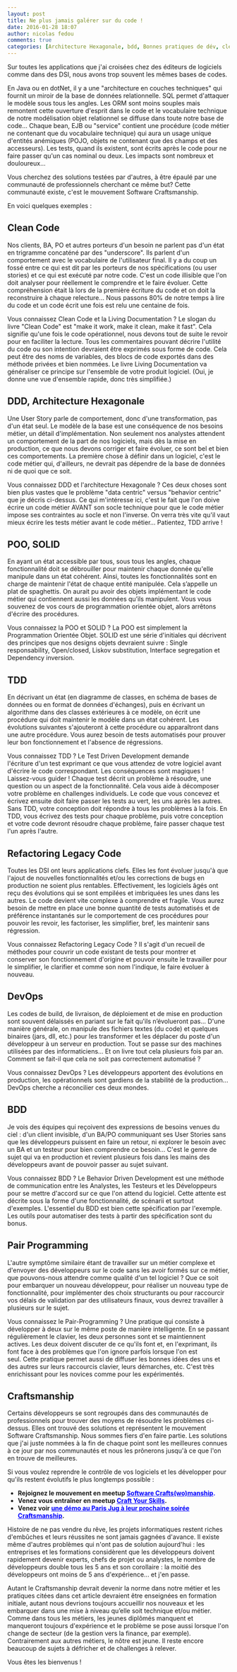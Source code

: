 ```yaml
---
layout: post
title: Ne plus jamais galérer sur du code !
date: 2016-01-28 18:07
author: nicolas fedou
comments: true
categories: [Architecture Hexagonale, bdd, Bonnes pratiques de dév, clean code, craftsmanship, DDD, devops, infrastructure as code, living documentation, Pair Programming, POO, Programmation, Refactoring Legacy Code, SOLID, TDD]
---
```

Sur toutes les applications que j'ai croisées chez des éditeurs de logiciels comme dans des DSI, nous avons trop souvent les mêmes bases de codes.

En Java ou en dotNet, il y a une "architecture en couches techniques" qui fournit un miroir de la base de données relationnelle. SQL permet d'attaquer le modèle sous tous les angles. Les ORM sont moins souples mais remontent cette ouverture d'esprit dans le code et le vocabulaire technique de notre modélisation objet relationnel se diffuse dans toute notre base de code... Chaque bean, EJB ou "service" contient une procédure (code métier ne contenant que du vocabulaire technique) qui aura un usage unique d'entités anémiques (POJO, objets ne contenant que des champs et des accesseurs). Les tests, quand ils existent, sont écrits après le code pour ne faire passer qu'un cas nominal ou deux. Les impacts sont nombreux et douloureux...

Vous cherchez des solutions testées par d'autres, à être épaulé par une communauté de professionnels cherchant ce même but? Cette communauté existe, c'est le mouvement Software Craftsmanship.

En voici quelques exemples :

<h2>Clean Code</h2>

Nos clients, BA, PO et autres porteurs d'un besoin ne parlent pas d'un état en trigramme concaténé par des "underscore". Ils parlent d'un comportement avec le vocabulaire de l'utilisateur final. Il y a du coup un fossé entre ce qui est dit par les porteurs de nos spécifications (ou user stories) et ce qui est exécuté par notre code. C'est un code illisible que l'on doit analyser pour réellement le comprendre et le faire évoluer. Cette compréhension était là lors de la première écriture du code et on doit la reconstruire à chaque relecture... Nous passons 80% de notre temps à lire du code et un code écrit une fois est relu une centaine de fois.

Vous connaissez Clean Code et la Living Documentation ? Le slogan du livre "Clean Code" est "make it work, make it clean, make it fast". Cela signifie qu'une fois le code opérationnel, nous devons tout de suite le revoir pour en faciliter la lecture. Tous les commentaires pouvant décrire l'utilité du code ou son intention devraient être exprimés sous forme de code. Cela peut être des noms de variables, des blocs de code exportés dans des méthode privées et bien nommées. Le livre Living Documentation va généraliser ce principe sur l'ensemble de votre produit logiciel. (Oui, je donne une vue d'ensemble rapide, donc très simplifiée.)

<h2>DDD, Architecture Hexagonale</h2>

Une User Story parle de comportement, donc d'une transformation, pas d'un état seul. Le modèle de la base est une conséquence de nos besoins métier, un détail d'implémentation. Non seulement nos analystes attendent un comportement de la part de nos logiciels, mais dès la mise en production, ce que nous devons corriger et faire évoluer, ce sont bel et bien ces comportements. La première chose à définir dans un logiciel, c'est le code métier qui, d'ailleurs, ne devrait pas dépendre de la base de données ni de quoi que ce soit.

Vous connaissez DDD et l'architecture Hexagonale ? Ces deux choses sont bien plus vastes que le problème "data centric" versus "behavior centric" que je décris ci-dessus. Ce qui m'intéresse ici, c'est le fait que l'on doive écrire un code métier AVANT son socle technique pour que le code métier impose ses contraintes au socle et non l'inverse. On verra très vite qu'il vaut mieux écrire les tests métier avant le code métier... Patientez, TDD arrive !

<h2>POO, SOLID</h2>

En ayant un état accessible par tous, sous tous les angles, chaque fonctionnalité doit se débrouiller pour maintenir chaque donnée qu'elle manipule dans un état cohérent. Ainsi, toutes les fonctionnalités sont en charge de maintenir l'état de chaque entité manipulée. Cela s’appelle un plat de spaghettis. On aurait pu avoir des objets implémentant le code métier qui contiennent aussi les données qu’ils manipulent. Vous vous souvenez de vos cours de programmation orientée objet, alors arrêtons d'écrire des procédures.

Vous connaissez la POO et SOLID ? La POO est simplement la Programmation Orientée Objet. SOLID est une série d'initiales qui décrivent des principes que nos designs objets devraient suivre : Single responsability, Open/closed, Liskov substitution, Interface segregation et Dependency inversion.

<h2>TDD</h2>

En décrivant un état (en diagramme de classes, en schéma de bases de données ou en format de données d'échanges), puis en écrivant un algorithme dans des classes extérieures à ce modèle, on écrit une procédure qui doit maintenir le modèle dans un état cohérent. Les évolutions suivantes s'ajouteront à cette procédure ou apparaîtront dans une autre procédure. Vous aurez besoin de tests automatisés pour prouver leur bon fonctionnement et l'absence de régressions.

Vous connaissez TDD ? Le Test Driven Development demande l'écriture d'un test exprimant ce que vous attendez de votre logiciel avant d'écrire le code correspondant. Les conséquences sont magiques ! Laissez-vous guider ! Chaque test décrit un problème à résoudre, une question ou un aspect de la fonctionnalité. Cela vous aide à décomposer votre problème en challenges individuels. Le code que vous concevez et écrivez ensuite doit faire passer les tests au vert, les uns après les autres. Sans TDD, votre conception doit répondre à tous les problèmes à la fois. En TDD, vous écrivez des tests pour chaque problème, puis votre conception et votre code devront résoudre chaque problème, faire passer chaque test l'un après l'autre.

<h2>Refactoring Legacy Code</h2>

Toutes les DSI ont leurs applications clefs. Elles les font évoluer jusqu'à que l'ajout de nouvelles fonctionnalités et/ou les corrections de bugs en production ne soient plus rentables. Effectivement, les logiciels âgés ont reçu des évolutions qui se sont empilées et imbriquées les unes dans les autres. Le code devient vite complexe à comprendre et fragile. Vous aurez besoin de mettre en place une bonne quantité de tests automatisés et de préférence instantanés sur le comportement de ces procédures pour pouvoir les revoir, les factoriser, les simplifier, bref, les maintenir sans régression.

Vous connaissez Refactoring Legacy Code ? Il s'agit d'un recueil de méthodes pour couvrir un code existant de tests pour montrer et conserver son fonctionnement d'origine et pouvoir ensuite le travailler pour le simplifier, le clarifier et comme son nom l'indique, le faire évoluer à nouveau.

<h2>DevOps</h2>

Les codes de build, de livraison, de déploiement et de mise en production sont souvent délaissés en pariant sur le fait qu'ils n’évolueront pas... D'une manière générale, on manipule des fichiers textes (du code) et quelques binaires (jars, dll, etc.) pour les transformer et les déplacer du poste d'un développeur à un serveur en production. Tout se passe sur des machines utilisées par des informaticiens... Et on livre tout cela plusieurs fois par an. Comment se fait-il que cela ne soit pas correctement automatisé ?

Vous connaissez DevOps ? Les développeurs apportent des évolutions en production, les opérationnels sont gardiens de la stabilité de la production... DevOps cherche a réconcilier ces deux mondes.

<h2>BDD</h2>

Je vois des équipes qui reçoivent des expressions de besoins venues du ciel : d'un client invisible, d'un BA/PO communiquant ses User Stories sans que les développeurs puissent en faire un retour, ni explorer le besoin avec un BA et un testeur pour bien comprendre ce besoin... C'est le genre de sujet qui va en production et revient plusieurs fois dans les mains des développeurs avant de pouvoir passer au sujet suivant.

Vous connaissez BDD ? Le Behavior Driven Development est une méthode de communication entre les Analystes, les Testeurs et les Développeurs pour se mettre d'accord sur ce que l'on attend du logiciel. Cette attente est décrite sous la forme d'une fonctionnalité, de scénarii et surtout d'exemples. L'essentiel du BDD est bien cette spécification par l'exemple. Les outils pour automatiser des tests à partir des spécification sont du bonus.

<h2>Pair Programming</h2>

L'autre symptôme similaire étant de travailler sur un métier complexe et d'envoyer des développeurs sur le code sans les avoir formés sur ce métier, que pouvons-nous attendre comme qualité d'un tel logiciel ? Que ce soit pour embarquer un nouveau développeur, pour réaliser un nouveau type de fonctionnalité, pour implémenter des choix structurants ou pour raccourcir vos délais de validation par des utilisateurs finaux, vous devrez travailler à plusieurs sur le sujet.

Vous connaissez le Pair-Programming ? Une pratique qui consiste à développer à deux sur le même poste de manière intelligente. En se passant régulièrement le clavier, les deux personnes sont et se maintiennent actives. Les deux doivent discuter de ce qu'ils font et, en l'exprimant, ils font face à des problèmes que l'on ignore parfois lorsque l'on est seul. Cette pratique permet aussi de diffuser les bonnes idées des uns et des autres sur leurs raccourcis clavier, leurs démarches, etc. C'est très enrichissant pour les novices comme pour les expérimentés.

<h2>Craftsmanship</h2>

Certains développeurs se sont regroupés dans des communautés de professionnels pour trouver des moyens de résoudre les problèmes ci-dessus. Elles ont trouvé des solutions et représentent le mouvement Software Craftsmanship. Nous sommes fiers d'en faire partie. Les solutions que j'ai juste nommées à la fin de chaque point sont les meilleures connues à ce jour par nos communautés et nous les prônerons jusqu'à ce que l'on en trouve de meilleures.

Si vous voulez reprendre le contrôle de vos logiciels et les développer pour qu'ils restent évolutifs le plus longtemps possible :

<ul>
    <li><strong>Rejoignez le mouvement en meetup <span style="color: #0000ff;"><a style="color: #0000ff;" href="http://www.meetup.com/paris-software-craftsmanship/" target="_blank">Software Crafts(wo)manship</a>.</span></strong></li>
    <li><strong>Venez vous entraîner en meetup <span style="color: #0000ff;"><a style="color: #0000ff;" href="http://www.meetup.com/Craft-your-Skills/" target="_blank">Craft Your Skills</a></span>.</strong></li>
    <li><strong>Venez voir <span style="color: #0000ff;"><a style="color: #0000ff;" href="http://www.parisjug.org/xwiki/wiki/oldversion/view/Meeting/20160209" target="_blank" class="a">une démo au Paris Jug à leur prochaine soirée Craftsmanship</a></span>.</strong></li>
</ul>

Histoire de ne pas vendre du rêve, les projets informatiques restent riches d'embûches et leurs réussites ne sont jamais gagnées d'avance. Il existe même d'autres problèmes qui n'ont pas de solution aujourd'hui : les entreprises et les formations considèrent que les développeurs doivent rapidement devenir experts, chefs de projet ou analystes, le nombre de développeurs double tous les 5 ans et son corollaire : la moitié des développeurs ont moins de 5 ans d'expérience... et j'en passe.

Autant le Craftsmanship devrait devenir la norme dans notre métier et les pratiques citées dans cet article devraient être enseignées en formation initiale, autant nous devrions toujours accueillir nos nouveaux et les embarquer dans une mise à niveau qu’elle soit technique et/ou métier. Comme dans tous les métiers, les jeunes diplômés manquent et manqueront toujours d'expérience et le problème se pose aussi lorsque l'on change de secteur (de la gestion vers la finance, par exemple). Contrairement aux autres métiers, le nôtre est jeune. Il reste encore beaucoup de sujets à défricher et de challenges à relever.

Vous êtes les bienvenus !
